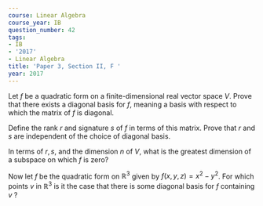```yaml
---
course: Linear Algebra
course_year: IB
question_number: 42
tags:
- IB
- '2017'
- Linear Algebra
title: 'Paper 3, Section II, F '
year: 2017
---
```




Let $f$ be a quadratic form on a finite-dimensional real vector space $V$. Prove that there exists a diagonal basis for $f$, meaning a basis with respect to which the matrix of $f$ is diagonal.

Define the rank $r$ and signature $s$ of $f$ in terms of this matrix. Prove that $r$ and $s$ are independent of the choice of diagonal basis.

In terms of $r, s$, and the dimension $n$ of $V$, what is the greatest dimension of a subspace on which $f$ is zero?

Now let $f$ be the quadratic form on $\mathbb{R}^{3}$ given by $f(x, y, z)=x^{2}-y^{2}$. For which points $v$ in $\mathbb{R}^{3}$ is it the case that there is some diagonal basis for $f$ containing $v$ ?